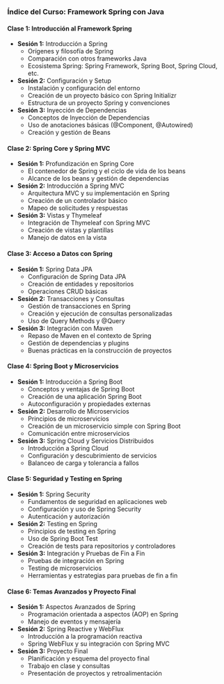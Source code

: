 ### Índice del Curso: Framework Spring con Java

#### Clase 1: Introducción al Framework Spring

* **Sesión 1:** Introducción a Spring
  * Orígenes y filosofía de Spring
  * Comparación con otros frameworks Java
  * Ecosistema Spring: Spring Framework, Spring Boot, Spring Cloud, etc.
* **Sesión 2:** Configuración y Setup
  * Instalación y configuración del entorno
  * Creación de un proyecto básico con Spring Initializr
  * Estructura de un proyecto Spring y convenciones
* **Sesión 3:** Inyección de Dependencias
  * Conceptos de Inyección de Dependencias
  * Uso de anotaciones básicas (@Component, @Autowired)
  * Creación y gestión de Beans

#### Clase 2: Spring Core y Spring MVC

* **Sesión 1:** Profundización en Spring Core
  * El contenedor de Spring y el ciclo de vida de los beans
  * Alcance de los beans y gestión de dependencias
* **Sesión 2:** Introducción a Spring MVC
  * Arquitectura MVC y su implementación en Spring
  * Creación de un controlador básico
  * Mapeo de solicitudes y respuestas
* **Sesión 3:** Vistas y Thymeleaf
  * Integración de Thymeleaf con Spring MVC
  * Creación de vistas y plantillas
  * Manejo de datos en la vista

#### Clase 3: Acceso a Datos con Spring

* **Sesión 1:** Spring Data JPA
  * Configuración de Spring Data JPA
  * Creación de entidades y repositorios
  * Operaciones CRUD básicas
* **Sesión 2:** Transacciones y Consultas
  * Gestión de transacciones en Spring
  * Creación y ejecución de consultas personalizadas
  * Uso de Query Methods y @Query
* **Sesión 3:** Integración con Maven
  * Repaso de Maven en el contexto de Spring
  * Gestión de dependencias y plugins
  * Buenas prácticas en la construcción de proyectos

#### Clase 4: Spring Boot y Microservicios

* **Sesión 1:** Introducción a Spring Boot
  * Conceptos y ventajas de Spring Boot
  * Creación de una aplicación Spring Boot
  * Autoconfiguración y propiedades externas
* **Sesión 2:** Desarrollo de Microservicios
  * Principios de microservicios
  * Creación de un microservicio simple con Spring Boot
  * Comunicación entre microservicios
* **Sesión 3:** Spring Cloud y Servicios Distribuidos
  * Introducción a Spring Cloud
  * Configuración y descubrimiento de servicios
  * Balanceo de carga y tolerancia a fallos

#### Clase 5: Seguridad y Testing en Spring

* **Sesión 1:** Spring Security
  * Fundamentos de seguridad en aplicaciones web
  * Configuración y uso de Spring Security
  * Autenticación y autorización
* **Sesión 2:** Testing en Spring
  * Principios de testing en Spring
  * Uso de Spring Boot Test
  * Creación de tests para repositorios y controladores
* **Sesión 3:** Integración y Pruebas de Fin a Fin
  * Pruebas de integración en Spring
  * Testing de microservicios
  * Herramientas y estrategias para pruebas de fin a fin

#### Clase 6: Temas Avanzados y Proyecto Final

* **Sesión 1:** Aspectos Avanzados de Spring
  * Programación orientada a aspectos (AOP) en Spring
  * Manejo de eventos y mensajería
* **Sesión 2:** Spring Reactive y WebFlux
  * Introducción a la programación reactiva
  * Spring WebFlux y su integración con Spring MVC
* **Sesión 3:** Proyecto Final
  * Planificación y esquema del proyecto final
  * Trabajo en clase y consultas
  * Presentación de proyectos y retroalimentación
